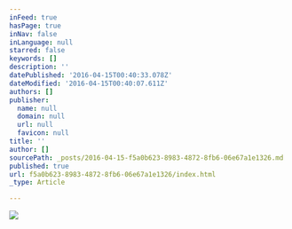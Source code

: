 ```yaml
---
inFeed: true
hasPage: true
inNav: false
inLanguage: null
starred: false
keywords: []
description: ''
datePublished: '2016-04-15T00:40:33.078Z'
dateModified: '2016-04-15T00:40:07.611Z'
authors: []
publisher:
  name: null
  domain: null
  url: null
  favicon: null
title: ''
author: []
sourcePath: _posts/2016-04-15-f5a0b623-8983-4872-8fb6-06e67a1e1326.md
published: true
url: f5a0b623-8983-4872-8fb6-06e67a1e1326/index.html
_type: Article

---
```

![](https://the-grid-user-content.s3-us-west-2.amazonaws.com/2e4ac5b9-c27b-44d9-97d9-378179ac9083.jpg)